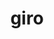 ---
category: 4-letters
denotation: null
name: giro
reference_link: https://www.etymonline.com/word/giro
root_language: null
root_name: null
title: giro
type: free
word_sums:
- respelling: giro
  sum: 'Giro + '
---